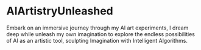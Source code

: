 # AIArtistryUnleashed
Embark on an immersive journey through my AI art experiments, I dream deep while unleash my own imagination to explore the endless possibilities of AI as an artistic tool, sculpting Imagination with Intelligent Algorithms. 
